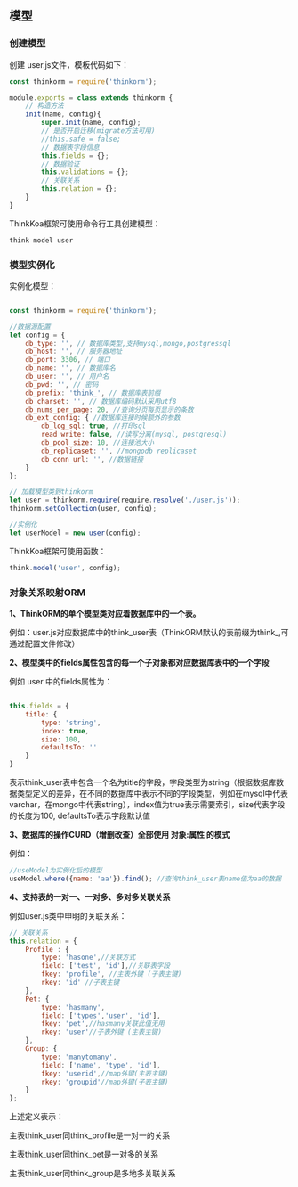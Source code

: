 ## 模型

### 创建模型


创建 user.js文件，模板代码如下：


```js
const thinkorm = require('thinkorm');

module.exports = class extends thinkorm {
    // 构造方法
    init(name, config){
        super.init(name, config);
        // 是否开启迁移(migrate方法可用)
        //this.safe = false;
        // 数据表字段信息
        this.fields = {};
        // 数据验证
        this.validations = {};
        // 关联关系
        this.relation = {};
    }
}

```

ThinkKoa框架可使用命令行工具创建模型： 

```bash
think model user
```



### 模型实例化

实例化模型：

```js

const thinkorm = require('thinkorm');

//数据源配置
let config = {
    db_type: '', // 数据库类型,支持mysql,mongo,postgressql
    db_host: '', // 服务器地址
    db_port: 3306, // 端口
    db_name: '', // 数据库名
    db_user: '', // 用户名
    db_pwd: '', // 密码
    db_prefix: 'think_', // 数据库表前缀
    db_charset: '', // 数据库编码默认采用utf8
    db_nums_per_page: 20, //查询分页每页显示的条数
    db_ext_config: { //数据库连接时候额外的参数
        db_log_sql: true, //打印sql
        read_write: false, //读写分离(mysql, postgresql)
        db_pool_size: 10, //连接池大小
        db_replicaset: '', //mongodb replicaset
        db_conn_url: '', //数据链接
    }
};

// 加载模型类到thinkorm
let user = thinkorm.require(require.resolve('./user.js'));
thinkorm.setCollection(user, config);

//实例化
let userModel = new user(config);

```

ThinkKoa框架可使用函数：

```js
think.model('user', config);
```


### 对象关系映射ORM



**1、ThinkORM的单个模型类对应着数据库中的一个表。**



例如：user.js对应数据库中的think\_user表（ThinkORM默认的表前缀为think\_,可通过配置文件修改）


**2、模型类中的fields属性包含的每一个子对象都对应数据库表中的一个字段**



例如 user 中的fields属性为：



```js

this.fields = {
    title: {
        type: 'string',
        index: true,
        size: 100,
        defaultsTo: ''
    }
}

```

表示think\_user表中包含一个名为title的字段，字段类型为string（根据数据库数据类型定义的差异，在不同的数据库中表示不同的字段类型，例如在mysql中代表varchar，在mongo中代表string），index值为true表示需要索引，size代表字段的长度为100, defaultsTo表示字段默认值



**3、数据库的操作CURD（增删改查）全部使用 对象:属性 的模式**


例如：

```js
//useModel为实例化后的模型
useModel.where({name: 'aa'}).find(); //查询think_user表name值为aa的数据

```



**4、支持表的一对一、一对多、多对多关联关系**


例如user.js类中申明的关联关系：


```js
// 关联关系
this.relation = {
    Profile : {
        type: 'hasone',//关联方式
        field: ['test', 'id'],//关联表字段
        fkey: 'profile', //主表外键 (子表主键)
        rkey: 'id' //子表主键
    },
    Pet: {
        type: 'hasmany',
        field: ['types','user', 'id'],
        fkey: 'pet',//hasmany关联此值无用
        rkey: 'user'//子表外键 (主表主键)
    },
    Group: {
        type: 'manytomany',
        field: ['name', 'type', 'id'],
        fkey: 'userid',//map外键(主表主键)
        rkey: 'groupid'//map外键(子表主键)
    }
};

```
上述定义表示：

主表think\_user同think\_profile是一对一的关系

主表think\_user同think\_pet是一对多的关系

主表think\_user同think\_group是多地多关联关系